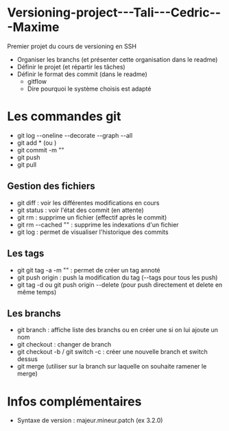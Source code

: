 # Versioning-project---Tali---Cedric---Maxime

Premier projet du cours de versioning en SSH

- Organiser les branchs (et présenter cette organisation dans le readme)
- Définir le projet (et répartir les tâches)
- Définir le format des commit (dans le readme)
  - gitflow
  - Dire pourquoi le système choisis est adapté

# Les commandes git

- git log --oneline --decorate --graph --all
- git add \* (ou <filename>)
- git commit -m "<message>"
- git push
- git pull

## Gestion des fichiers

- git diff : voir les différentes modifications en cours
- git status : voir l'état des commit (en attente)
- git rm <filename> : supprime un fichier (effectif après le commit)
- git rm --cached "<filename>" : supprime les indexations d'un fichier
- git log : permet de visualiser l'historique des commits

## Les tags

- git git tag -a <tagname> -m "<message du tag>" : permet de créer un tag annoté
- git push origin <tagname> : push la modification du tag (--tags pour tous les push)
- git tag -d <tagname> ou git push origin --delete <tagname> (pour push directement et delete en même temps)

## Les branchs

- git branch : affiche liste des branchs ou en créer une si on lui ajoute un nom
- git checkout <branch> : changer de branch
- git checkout -b <branch> / git switch -c <branch>: créer une nouvelle branch et switch dessus
- git merge (utiliser sur la branch sur laquelle on souhaite ramener le merge)

# Infos complémentaires

- Syntaxe de version : majeur.mineur.patch (ex 3.2.0)
